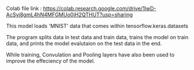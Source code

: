 Colab file link : https://colab.research.google.com/drive/1lwD-AcSyi8gmL4hN4MFGMUo0iH2QTHUT?usp=sharing

This model loads 'MNIST' data that comes within tensorflow.keras.datasets

The program splits data in test data and train data, trains the model on train data, and prints the model evalutaion on the test data in the end.

While training, Convulation and Pooling layers have also been used to improve the effeciency of the model.
